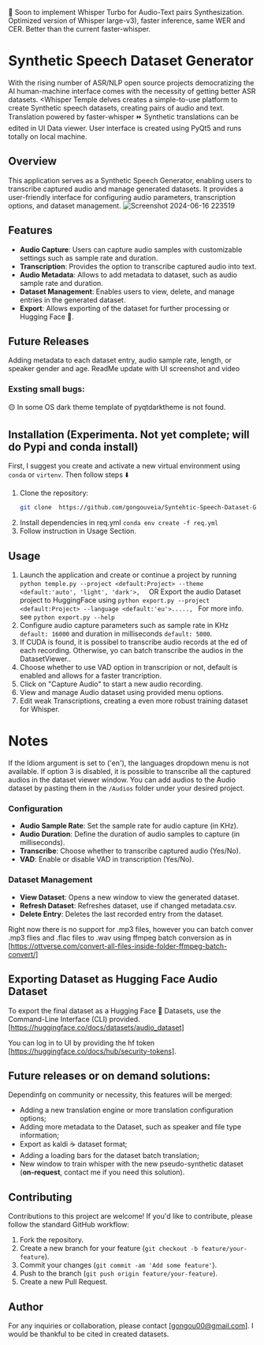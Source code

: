 👷 Soon to implement Whisper Turbo for Audio-Text pairs Synthesization.
Optimized version of Whisper large-v3), faster inference, same WER and CER. Better than the current faster-whisper.

# Synthetic Speech Dataset Generator 
With the rising number of ASR/NLP open source projects democratizing the AI human-machine interface comes with the necessity of getting better ASR datasets. <Whisper Temple delves creates a simple-to-use platform to create Synthetic speech datasets, creating pairs of audio and text. Translation powered by faster-whisper ⏩ Synthetic translations can be edited in UI Data viewer. 
User interface is created using PyQt5 and runs totally on local machine.


## Overview
This application serves as a Synthetic Speech Generator, enabling users to transcribe captured audio and manage generated datasets. It provides a user-friendly interface for configuring audio parameters, transcription options, and dataset management.
![Screenshot 2024-06-16 223519](https://github.com/gongouveia/Whisper-Temple-Synthetic-ASR-Dataset-Generator/assets/68733294/24d41a0c-3592-4a0d-8c0d-61aa1aac83c1)

## Features
- **Audio Capture**: Users can capture audio samples with customizable settings such as sample rate and duration.
- **Transcription**: Provides the option to transcribe captured audio into text.
- **Audio Metadata**: Allows to add metadata to dataset, such as audio sample rate and duration.
- **Dataset Management**: Enables users to view, delete, and manage entries in the generated dataset.
- **Export**: Allows exporting of the dataset for further processing or Hugging Face :hugs:.

## Future Releases
Adding metadata to each dataset entry, audio sample rate, length, or speaker gender and age.
ReadMe update with UI screenshot and video

### Exsting small bugs:

🟡 In some OS dark theme template of pyqtdarktheme is not found.


## Installation  (Experimenta. Not yet complete; will do Pypi and conda install)
First, I suggest you create and activate a new virtual environment using `conda` or `virtenv`. Then follow steps ⬇️
1. Clone the repository:
    ```bash
    git clone  https://github.com/gongouveia/Syntehtic-Speech-Dataset-Generator.git
    ```
2. Install dependencies in req.yml `conda env create -f req.yml`
3. Follow instruction in Usage Section.

## Usage
1. Launch the application and create or continue a project by running `python temple.py --project <default:Project> --theme <default:'auto', 'light', 'dark'>,  `
    OR Export the audio Dataset project to HuggingFace using `python export.py --project <default:Project> --language <default:'eu'>....., ` For more info. see `python export.py --help `
3. Configure audio capture parameters such as sample rate in KHz `default: 16000` and duration in milliseconds `default: 5000`.
4. If CUDA is found, it is possibel to transcribe audio records at the ed of each recording. Otherwise, yo can batch transcribe the audios in the DatasetViewer..
5. Choose whether to use VAD option in transcripion or not, default is enabled and allows for a faster trancription.
6. Click on "Capture Audio" to start a new audio recording.
7. View and manage Audio dataset using provided menu options.
8. Edit weak Transcriptions, creating a even more robust training dataset for Whisper.
# Notes
If the Idiom argument is set to ('en'), the languages dropdown menu is not available. 
If option 3 is disabled, it is possible to transcribe all the captured audios in the dataset viewer window. You can add audios to the Audio dataset by pasting them in the `/Audios` folder under your desired project.

### Configuration
- **Audio Sample Rate**: Set the sample rate for audio capture (in KHz).
- **Audio Duration**: Define the duration of audio samples to capture (in milliseconds).
- **Transcribe**: Choose whether to transcribe captured audio (Yes/No).
- **VAD**: Enable or disable VAD in transcription (Yes/No).

### Dataset Management
- **View Dataset**: Opens a new window to view the generated dataset.
- **Refresh Dataset**: Refreshes dataset, use if changed metadata.csv.
- **Delete Entry**: Deletes the last recorded entry from the dataset.

Right now there is no support for .mp3 files, however you can batch conver .mp3 flies and .flac files to .wav using ffmpeg batch conversion as in [https://ottverse.com/convert-all-files-inside-folder-ffmpeg-batch-convert/]

## Exporting Dataset as Hugging Face Audio Dataset
To export the final dataset as a Hugging Face 🤗 Datasets, use the Command-Line Interface (CLI) provided.
[https://huggingface.co/docs/datasets/audio_dataset]

You can log in to UI by providing the hf token [https://huggingface.co/docs/hub/security-tokens].

## Future releases or on demand solutions:
 Dependinfg on community or necessity, this features will be merged: 

  - Adding a new translation engine or more translation configuration options;
  - Adding more metadata to the Dataset, such as speaker and file type information;
  - Export as kaldi ☕ dataset format;
  - Adding a loading bars for the dataset batch translation;
  - New window to train whisper with the new pseudo-synthetic dataset (**on-request**, contact me if you need this solution).

## Contributing
Contributions to this project are welcome! If you'd like to contribute, please follow the standard GitHub workflow:
1. Fork the repository.
2. Create a new branch for your feature (`git checkout -b feature/your-feature`).
3. Commit your changes (`git commit -am 'Add some feature'`).
4. Push to the branch (`git push origin feature/your-feature`).
5. Create a new Pull Request.

## Author

For any inquiries or collaboration, please contact [gongou00@gmail.com].
I would be thankful to be cited in created datasets.
